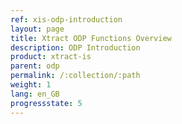 ```yaml
---
ref: xis-odp-introduction
layout: page
title: Xtract ODP Functions Overview
description: ODP Introduction
product: xtract-is
parent: odp
permalink: /:collection/:path
weight: 1
lang: en_GB
progressstate: 5
---
```

